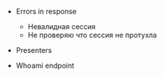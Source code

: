 - Errors in response
  - Невалидная сессия
  - Не проверяю что сессия не протухла

- Presenters

- Whoami endpoint
